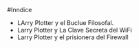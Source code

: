 #Inndice

* LArry Plotter y el Buclue Filosofal.
* Larry Plotter y La Clave Secreta del WiFi
* Larry Plotter y el prisionera del Firewall

